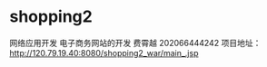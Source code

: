 # shopping2
网络应用开发 电子商务网站的开发
费霄越 202066444242
项目地址：http://120.79.19.40:8080/shopping2_war/main_.jsp
